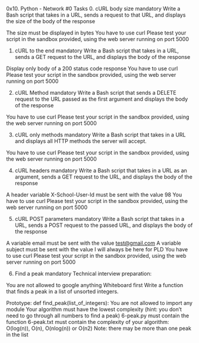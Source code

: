 0x10. Python - Network #0
Tasks
0. cURL body size
mandatory
Write a Bash script that takes in a URL, sends a request to that URL, and displays the size of the body of the response

The size must be displayed in bytes
You have to use curl
Please test your script in the sandbox provided, using the web server running on port 5000

1. cURL to the end
mandatory
Write a Bash script that takes in a URL, sends a GET request to the URL, and displays the body of the response

Display only body of a 200 status code response
You have to use curl
Please test your script in the sandbox provided, using the web server running on port 5000

2. cURL Method
mandatory
Write a Bash script that sends a DELETE request to the URL passed as the first argument and displays the body of the response

You have to use curl
Please test your script in the sandbox provided, using the web server running on port 5000

3. cURL only methods
mandatory
Write a Bash script that takes in a URL and displays all HTTP methods the server will accept.

You have to use curl
Please test your script in the sandbox provided, using the web server running on port 5000

4. cURL headers
mandatory
Write a Bash script that takes in a URL as an argument, sends a GET request to the URL, and displays the body of the response

A header variable X-School-User-Id must be sent with the value 98
You have to use curl
Please test your script in the sandbox provided, using the web server running on port 5000

5. cURL POST parameters
mandatory
Write a Bash script that takes in a URL, sends a POST request to the passed URL, and displays the body of the response

A variable email must be sent with the value test@gmail.com
A variable subject must be sent with the value I will always be here for PLD
You have to use curl
Please test your script in the sandbox provided, using the web server running on port 5000

6. Find a peak
mandatory
Technical interview preparation:

You are not allowed to google anything
Whiteboard first
Write a function that finds a peak in a list of unsorted integers.

Prototype: def find_peak(list_of_integers):
You are not allowed to import any module
Your algorithm must have the lowest complexity (hint: you don’t need to go through all numbers to find a peak)
6-peak.py must contain the function
6-peak.txt must contain the complexity of your algorithm: O(log(n)), O(n), O(nlog(n)) or O(n2)
Note: there may be more than one peak in the list
